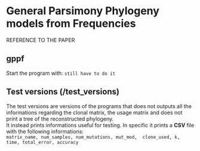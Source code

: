 General Parsimony Phylogeny models from Frequencies
===================================================

REFERENCE TO THE PAPER

gppf
-------
Start the program with:
`still have to do it`


Test versions (/test_versions)
------------------------------
The test versions are versions of the programs that does not outputs all the
informations regarding the clonal matrix, the usage matrix and does not print
a tree of the reconstructed phylogeny. <br>
It instead prints informations useful for testing. In specific it prints a 
**CSV** file with the following informations: <br>
`matrix_name, num_samples, num_mutations, mut_mod, 
clone_used, k, time, total_error, accuracy` <br>



